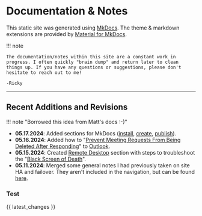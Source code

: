 # Documentation & Notes

This static site was generated using [MkDocs](https://www.mkdocs.org). The theme & markdown extensions are provided by [Material for MkDocs](https://squidfunk.github.io/mkdocs-material/).

!!! note

    The documentation/notes within this site are a constant work in progress. I often quickly "brain dump" and return later to clean things up. If you have any questions or suggestions, please don't hesitate to reach out to me! 
    
    -Ricky

---

## Recent Additions and Revisions

!!! note "Borrowed this idea from Matt's docs :-)"

- **05.17.2024**: Added sections for MkDocs ([install](./software/mkdocs/creating-site.md), [create](./software/mkdocs/creating-site.md), [publish](./software/mkdocs/publishing.md)).
- **05.16.2024**: Added how to "[Prevent Meeting Requests From Being Deleted After Responding](./software/microsoft-office/outlook/outlook.md#prevent-meeting-requests-from-being-deleted-after-responding)" to [Outlook](./software/microsoft-office/outlook/outlook.md).
- **05.15.2024**: Created [Remote Desktop](./software/remote-desktop.md) section with steps to troubleshoot the "[Black Screen of Death](./software/remote-desktop.md#black-screen-of-death)".
- **05.11.2024**: Merged some general notes I had previously taken on site HA and failover. They aren't included in the navigation, but can be found [here](./notes/HA-notes.md).


### Test

{{ latest_changes }}